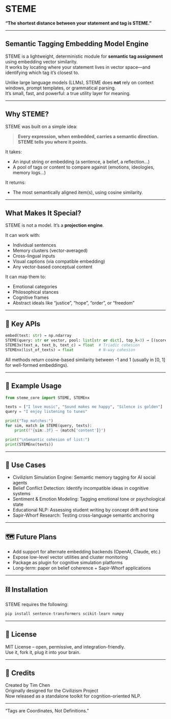 # STEME

**“The shortest distance between your statement and tag is STEME.”**

---

## Semantic Tagging Embedding Model Engine

STEME is a lightweight, deterministic module for **semantic tag assignment** using embedding vector similarity.  
It works by locating where your statement lives in vector space—and identifying which tag it’s closest to.

Unlike large language models (LLMs), STEME does **not** rely on context windows, prompt templates, or grammatical parsing.  
It’s small, fast, and powerful: a true utility layer for meaning.

---

## Why STEME?

STEME was built on a simple idea:

> **Every expression, when embedded, carries a semantic direction.**  
> **STEME tells you where it points.**

It takes:
- An input string or embedding (a sentence, a belief, a reflection…)
- A pool of tags or content to compare against (emotions, ideologies, memory logs…)

It returns:
- The most semantically aligned item(s), using cosine similarity.

---

## What Makes It Special?

STEME is not a model. It’s a **projection engine**.

It can work with:
- Individual sentences
- Memory clusters (vector-averaged)
- Cross-lingual inputs
- Visual captions (via compatible embedding)
- Any vector-based conceptual content

It can map them to:
- Emotional categories
- Philosophical stances
- Cognitive frames
- Abstract ideals like “justice”, “hope”, “order”, or “freedom”

---

## 🔧 Key APIs

```python
embed(text: str) → np.ndarray
STEME(query: str or vector, pool: list[str or dict], top_k=3) → [(score, item)]
STEME3x(text_a, text_b, text_c) → float  # Triadic cohesion
STEMEnx(list_of_texts) → float           # N-way cohesion
```
All methods return cosine-based similarity between -1 and 1 (usually in [0, 1] for well-formed embeddings).

---

## 🚀 Example Usage
```python
from steme_core import STEME, STEMEnx

texts = ["I love music", "Sound makes me happy", "Silence is golden"]
query = "I enjoy listening to tunes"

print("Top matches:")
for sim, match in STEME(query, texts):
    print(f"{sim:.3f} → {match['content']}")

print("\nSemantic cohesion of list:")
print(STEMEnx(texts))
```

---

## 🧠 Use Cases
- Civilizism Simulation Engine: Semantic memory tagging for AI social agents
- Belief Conflict Detection: Identify incompatible ideas in cognitive systems
- Sentiment & Emotion Modeling: Tagging emotional tone or psychological state
- Educational NLP: Assessing student writing by concept drift and tone
- Sapir-Whorf Research: Testing cross-language semantic anchoring

---

## 🗺️ Future Plans
- Add support for alternate embedding backends (OpenAI, Claude, etc.)
- Expose low-level vector utilities and cluster monitoring
- Package as plugin for cognitive simulation platforms
- Long-term: paper on belief coherence + Sapir-Whorf applications

---

## ⛓️ Installation
STEME requires the following:
```python
pip install sentence-transformers scikit-learn numpy
```

---

## 📜 License
MIT License – open, permissive, and integration-friendly.\
Use it, fork it, plug it into your brain.

---

## 🙌 Credits
Created by Tim Chen\
Originally designed for the Civilizism Project\
Now released as a standalone toolkit for cognition-oriented NLP.

---

“Tags are Coordinates, Not Definitions.”
